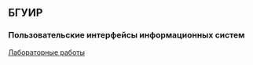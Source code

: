 ## БГУИР
### Пользовательские интерфейсы информационных систем

[Лабораторные работы](https://daryakazeko.github.io/piis_lab/)